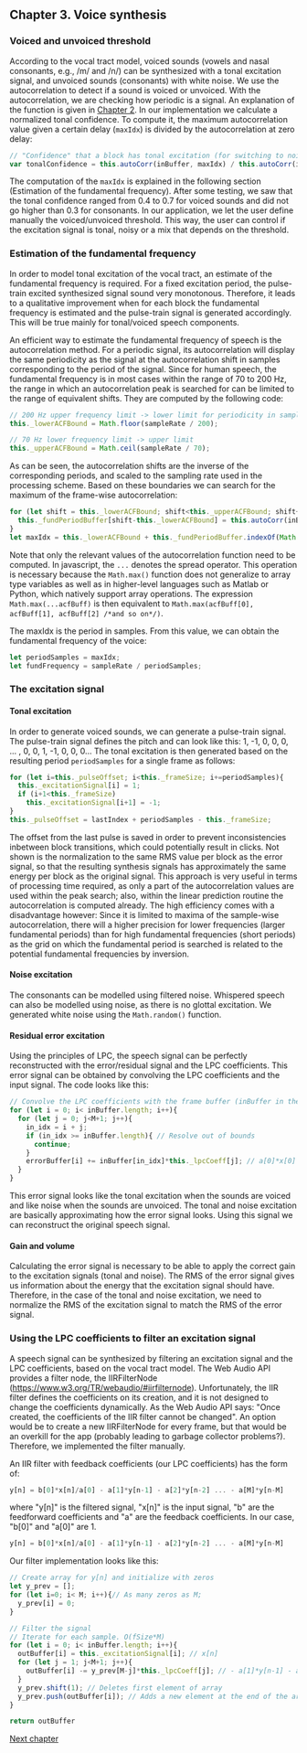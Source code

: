 ## Chapter 3. Voice synthesis

### Voiced and unvoiced threshold
According to the vocal tract model, voiced sounds (vowels and nasal consonants, e.g., /m/ and /n/) can be synthesized with a tonal excitation signal, and unvoiced sounds (consonants) with white noise. We use the autocorrelation to detect if a sound is voiced or unvoiced. With the autocorrelation, we are checking how periodic is a signal. An explanation of the function is given in [Chapter 2](Chapter%202.%20LPC%20coefficients.md). In our implementation we calculate a normalized tonal confidence. To compute it, the maximum autocorrelation value given a certain delay (`maxIdx`) is divided by the autocorrelation at zero delay:

```javascript
// "Confidence" that a block has tonal excitation (for switching to noise excitation if not)
var tonalConfidence = this.autoCorr(inBuffer, maxIdx) / this.autoCorr(inBuffer, 0);
```
 The computation of the `maxIdx` is explained in the following section (Estimation of the fundamental frequency). After some testing, we saw that the tonal confidence ranged from 0.4 to 0.7 for voiced sounds and did not go higher than 0.3 for consonants. In our application, we let the user define manually the voiced/unvoiced threshold. This way, the user can control if the excitation signal is tonal, noisy or a mix that depends on the threshold.

### Estimation of the fundamental frequency
In order to model tonal excitation of the vocal tract, an estimate of the fundamental frequency is required. For a fixed excitation period, the pulse-train excited synthesized signal sound very monotonous. Therefore, it leads to a qualitative improvement when for each block the fundamental frequency is estimated and the pulse-train signal is generated accordingly. This will be true mainly for tonal/voiced speech components.

An efficient way to estimate the fundamental frequency of speech is the autocorrelation method. For a periodic signal, its autocorrelation will display the same periodicity as the signal at the autocorrelation shift in samples corresponding to the period of the signal. Since for human speech, the fundamental frequency is in most cases within the range of 70 to 200 Hz, the range in which an autocorrelation peak is searched for can be limited to the range of equivalent shifts. They are computed by the following code:
```javascript
// 200 Hz upper frequency limit -> lower limit for periodicity in samples
this._lowerACFBound = Math.floor(sampleRate / 200);

// 70 Hz lower frequency limit -> upper limit
this._upperACFBound = Math.ceil(sampleRate / 70); 
```
As can be seen, the autocorrelation shifts are the inverse of the corresponding periods, and scaled to the sampling rate used in the processing scheme. Based on these boundaries we can search for the maximum of the frame-wise autocorrelation:
```javascript
for (let shift = this._lowerACFBound; shift<this._upperACFBound; shift++){
  this._fundPeriodBuffer[shift-this._lowerACFBound] = this.autoCorr(inBuffer, shift);
}
let maxIdx = this._lowerACFBound + this._fundPeriodBuffer.indexOf(Math.max(...this._fundPeriodBuffer));
```
Note that only the relevant values of the autocorrelation function need to be computed. In javascript, the `...` denotes the spread operator. This operation is necessary because the `Math.max()` function does not generalize to array type variables as well as in higher-level languages such as Matlab or Python, which natively support array operations. The expression `Math.max(...acfBuff)` is then equivalent to `Math.max(acfBuff[0], acfBuff[1], acfBuff[2] /*and so on*/)`.

The maxIdx is the period in samples. From this value, we can obtain the fundamental frequency of the voice:
```javascript
let periodSamples = maxIdx;
let fundFrequency = sampleRate / periodSamples; 
```

### The excitation signal

#### Tonal excitation
In order to generate voiced sounds, we can generate a pulse-train signal. The pulse-train signal defines the pitch and can look like this: 1, -1, 0, 0, 0, ... , 0, 0, 1, -1, 0, 0, 0... The tonal excitation is then generated based on the resulting period `periodSamples` for a single frame as follows:
```javascript
for (let i=this._pulseOffset; i<this._frameSize; i+=periodSamples){
  this._excitationSignal[i] = 1;
  if (i+1<this._frameSize)
    this._excitationSignal[i+1] = -1;
}
this._pulseOffset = lastIndex + periodSamples - this._frameSize;
```
The offset from the last pulse is saved in order to prevent inconsistencies inbetween block transitions, which could potentially result in clicks. Not shown is the normalization to the same RMS value per block as the error signal, so that the resulting synthesis signals has approximately the same energy per block as the original signal.
This approach is very useful in terms of processing time required, as only a part of the autocorrelation values are used within the peak search; also, within the linear prediction routine the autocorrelation is computed already. The high efficiency comes with a disadvantage however: Since it is limited to maxima of the sample-wise autocorrelation, there will a higher precision for lower frequencies (larger fundamental periods) than for high fundamental frequencies (short periods) as the grid on which the fundamental period is searched is related to the potential fundamental frequencies by inversion.

#### Noise excitation
The consonants can be modelled using filtered noise. Whispered speech can also be modelled using noise, as there is no glottal excitation. We generated white noise using the `Math.random()` function.

#### Residual error excitation
Using the principles of LPC, the speech signal can be perfectly reconstructed with the error/residual signal and the LPC coefficients. This error signal can be obtained by convolving the LPC coefficients and the input signal. The code looks like this:

```javascript
// Convolve the LPC coefficients with the frame buffer (inBuffer in the code)
for (let i = 0; i< inBuffer.length; i++){
  for (let j = 0; j<M+1; j++){
    in_idx = i + j;
    if (in_idx >= inBuffer.length){ // Resolve out of bounds
      continue;
    }
    errorBuffer[i] += inBuffer[in_idx]*this._lpcCoeff[j]; // a[0]*x[0] + a[1]*x[n-1] + a[2]*x[n-2] ... + a[M]*x[n-M]
  }
}
```

This error signal looks like the tonal excitation when the sounds are voiced and like noise when the sounds are unvoiced. The tonal and noise excitation are basically approximating how the error signal looks. Using this signal we can reconstruct the original speech signal.

#### Gain and volume
Calculating the error signal is necessary to be able to apply the correct gain to the excitation signals (tonal and noise). The RMS of the error signal gives us information about the energy that the excitation signal should have. Therefore, in the case of the tonal and noise excitation, we need to normalize the RMS of the excitation signal to match the RMS of the error signal. 

### Using the LPC coefficients to filter an excitation signal
A speech signal can be synthesized by filtering an excitation signal and the LPC coefficients, based on the vocal tract model. The Web Audio API provides a filter node, the IIRFilterNode (https://www.w3.org/TR/webaudio/#iirfilternode). Unfortunately, the IIR filter defines the coefficients on its creation, and it is not designed to change the coefficients dynamically. As the Web Audio API says: "Once created, the coefficients of the IIR filter cannot be changed". An option would be to create a new IIRFilterNode for every frame, but that would be an overkill for the app (probably leading to garbage collector problems?). Therefore, we implemented the filter manually.

An IIR filter with feedback coefficients (our LPC coefficients) has the form of:
```javascript
y[n] = b[0]*x[n]/a[0] - a[1]*y[n-1] - a[2]*y[n-2] ... - a[M]*y[n-M]
```
where "y[n]" is the filtered signal, "x[n]" is the input signal, "b" are the feedforward coefficients and "a" are the feedback coefficients. In our case, "b[0]" and "a[0]" are 1.
```javascript
y[n] = b[0]*x[n]/a[0] - a[1]*y[n-1] - a[2]*y[n-2] ... - a[M]*y[n-M]
```
Our filter implementation looks like this:
```javascript
// Create array for y[n] and initialize with zeros
let y_prev = []; 
for (let i=0; i< M; i++){// As many zeros as M;
  y_prev[i] = 0;
}

// Filter the signal
// Iterate for each sample. O(fSize*M)
for (let i = 0; i< inBuffer.length; i++){
  outBuffer[i] = this._excitationSignal[i]; // x[n]
  for (let j = 1; j<M+1; j++){
    outBuffer[i] -= y_prev[M-j]*this._lpcCoeff[j]; // - a[1]*y[n-1] - a[2]*y[n-2] ... - a[M]*y[n-M]
  }
  y_prev.shift(1); // Deletes first element of array
  y_prev.push(outBuffer[i]); // Adds a new element at the end of the array
}

return outBuffer
```

[Next chapter](Chapter%204.%20Voice%20transformations.md)

